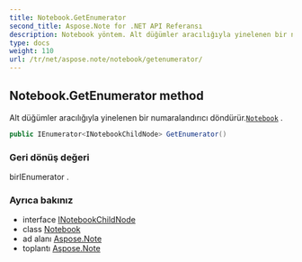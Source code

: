 ```yaml
---
title: Notebook.GetEnumerator
second_title: Aspose.Note for .NET API Referansı
description: Notebook yöntem. Alt düğümler aracılığıyla yinelenen bir numaralandırıcı döndürür.Notebook .
type: docs
weight: 110
url: /tr/net/aspose.note/notebook/getenumerator/
---
```

## Notebook.GetEnumerator method

Alt düğümler aracılığıyla yinelenen bir numaralandırıcı döndürür.[`Notebook`](../) .

```csharp
public IEnumerator<INotebookChildNode> GetEnumerator()
```

### Geri dönüş değeri

birIEnumerator .

### Ayrıca bakınız

* interface [INotebookChildNode](../../inotebookchildnode/)
* class [Notebook](../)
* ad alanı [Aspose.Note](../../notebook/)
* toplantı [Aspose.Note](../../../)


